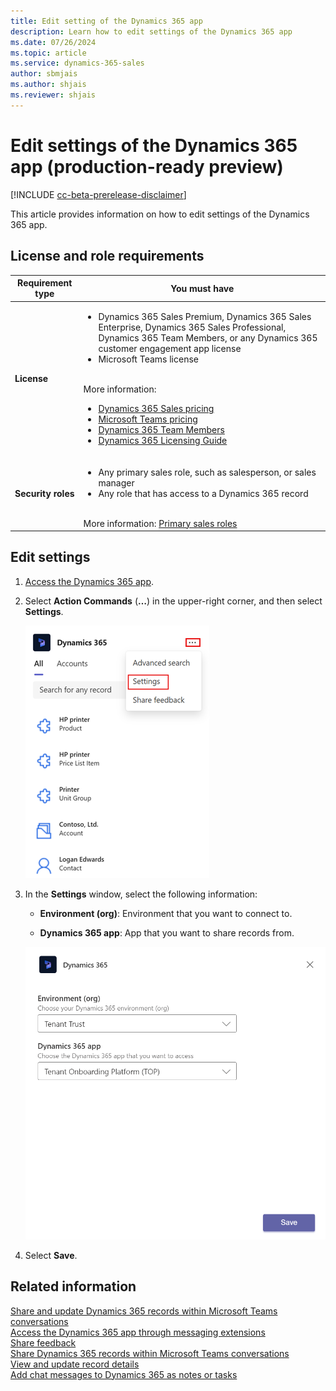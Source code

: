 ```yaml
---
title: Edit setting of the Dynamics 365 app
description: Learn how to edit settings of the Dynamics 365 app
ms.date: 07/26/2024
ms.topic: article
ms.service: dynamics-365-sales
author: sbmjais
ms.author: shjais
ms.reviewer: shjais 
---
```


# Edit settings of the Dynamics 365 app (production-ready preview)

[!INCLUDE [cc-beta-prerelease-disclaimer](../../includes/cc-beta-prerelease-disclaimer.md)]

This article provides information on how to edit settings of the Dynamics 365 app.

## License and role requirements

| Requirement type | You must have |
|-----------------------|---------|
| **License** | <ul><li>Dynamics 365 Sales Premium, Dynamics 365 Sales Enterprise, Dynamics 365 Sales Professional, Dynamics 365 Team Members, or any Dynamics 365 customer engagement app license</li> <li>Microsoft Teams license</li></ul>  <br>More information: <ul><li>[Dynamics 365 Sales pricing](https://dynamics.microsoft.com/sales/pricing/)</li><li>[Microsoft Teams pricing](https://www.microsoft.com/microsoft-teams/compare-microsoft-teams-options?activetab=pivot:primaryr2&rtc=1)</li><li>[Dynamics 365 Team Members](/dynamics365/get-started/team-members-license)</li><li>[Dynamics 365 Licensing Guide](https://go.microsoft.com/fwlink/?LinkId=866544&clcid=0x409)</li></ul> |
| **Security roles** | <ul><li>Any primary sales role, such as salesperson, or sales manager</li><li>Any role that has access to a Dynamics 365 record</li></ul> <br>  More information: [Primary sales roles](../security-roles-for-sales.md#primary-sales-roles)|

## Edit settings

1.  [Access the Dynamics 365 app](access-d365-app.md#access-the-dynamics-365-app).

2.  Select **Action Commands** (**…**) in the upper-right corner, and then select **Settings**.

    ![Access app settings](media/me-settings-menu.png "Access app settings")

3.  In the **Settings** window, select the following information:

    - **Environment (org)**: Environment that you want to connect to.

    - **Dynamics 365 app**: App that you want to share records from.

    ![Edit app settings](media/me-edit-settings..png "Edit app settings")

4.  Select **Save**.

## Related information

[Share and update Dynamics 365 records within Microsoft Teams conversations](share-d365-record-overview.md)   
[Access the Dynamics 365 app through messaging extensions](access-d365-app.md)   
[Share feedback](share-feedback-d365-app.md)    
[Share Dynamics 365 records within Microsoft Teams conversations](share-dynamics-records-in-teams.md)   
[View and update record details](view-update-dynamics-records.md)   
[Add chat messages to Dynamics 365 as notes or tasks](add-chat-d365.md)   
